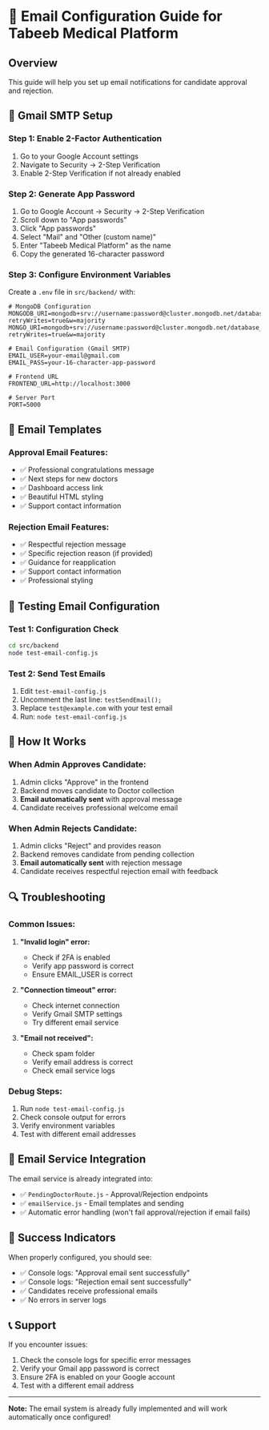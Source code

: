 # 📧 Email Configuration Guide for Tabeeb Medical Platform

## Overview
This guide will help you set up email notifications for candidate approval and rejection.

## 🔧 Gmail SMTP Setup

### Step 1: Enable 2-Factor Authentication
1. Go to your Google Account settings
2. Navigate to Security → 2-Step Verification
3. Enable 2-Step Verification if not already enabled

### Step 2: Generate App Password
1. Go to Google Account → Security → 2-Step Verification
2. Scroll down to "App passwords"
3. Click "App passwords"
4. Select "Mail" and "Other (custom name)"
5. Enter "Tabeeb Medical Platform" as the name
6. Copy the generated 16-character password

### Step 3: Configure Environment Variables
Create a `.env` file in `src/backend/` with:

```env
# MongoDB Configuration
MONGODB_URI=mongodb+srv://username:password@cluster.mongodb.net/database_name?retryWrites=true&w=majority
MONGO_URI=mongodb+srv://username:password@cluster.mongodb.net/database_name?retryWrites=true&w=majority

# Email Configuration (Gmail SMTP)
EMAIL_USER=your-email@gmail.com
EMAIL_PASS=your-16-character-app-password

# Frontend URL
FRONTEND_URL=http://localhost:3000

# Server Port
PORT=5000
```

## 📧 Email Templates

### Approval Email Features:
- ✅ Professional congratulations message
- ✅ Next steps for new doctors
- ✅ Dashboard access link
- ✅ Beautiful HTML styling
- ✅ Support contact information

### Rejection Email Features:
- ✅ Respectful rejection message
- ✅ Specific rejection reason (if provided)
- ✅ Guidance for reapplication
- ✅ Support contact information
- ✅ Professional styling

## 🧪 Testing Email Configuration

### Test 1: Configuration Check
```bash
cd src/backend
node test-email-config.js
```

### Test 2: Send Test Emails
1. Edit `test-email-config.js`
2. Uncomment the last line: `testSendEmail();`
3. Replace `test@example.com` with your test email
4. Run: `node test-email-config.js`

## 🎯 How It Works

### When Admin Approves Candidate:
1. Admin clicks "Approve" in the frontend
2. Backend moves candidate to Doctor collection
3. **Email automatically sent** with approval message
4. Candidate receives professional welcome email

### When Admin Rejects Candidate:
1. Admin clicks "Reject" and provides reason
2. Backend removes candidate from pending collection
3. **Email automatically sent** with rejection message
4. Candidate receives respectful rejection email with feedback

## 🔍 Troubleshooting

### Common Issues:

1. **"Invalid login" error:**
   - Check if 2FA is enabled
   - Verify app password is correct
   - Ensure EMAIL_USER is correct

2. **"Connection timeout" error:**
   - Check internet connection
   - Verify Gmail SMTP settings
   - Try different email service

3. **"Email not received":**
   - Check spam folder
   - Verify email address is correct
   - Check email service logs

### Debug Steps:
1. Run `node test-email-config.js`
2. Check console output for errors
3. Verify environment variables
4. Test with different email addresses

## 📱 Email Service Integration

The email service is already integrated into:
- ✅ `PendingDoctorRoute.js` - Approval/Rejection endpoints
- ✅ `emailService.js` - Email templates and sending
- ✅ Automatic error handling (won't fail approval/rejection if email fails)

## 🎉 Success Indicators

When properly configured, you should see:
- ✅ Console logs: "Approval email sent successfully"
- ✅ Console logs: "Rejection email sent successfully"
- ✅ Candidates receive professional emails
- ✅ No errors in server logs

## 📞 Support

If you encounter issues:
1. Check the console logs for specific error messages
2. Verify your Gmail app password is correct
3. Ensure 2FA is enabled on your Google account
4. Test with a different email address

---

**Note:** The email system is already fully implemented and will work automatically once configured!

